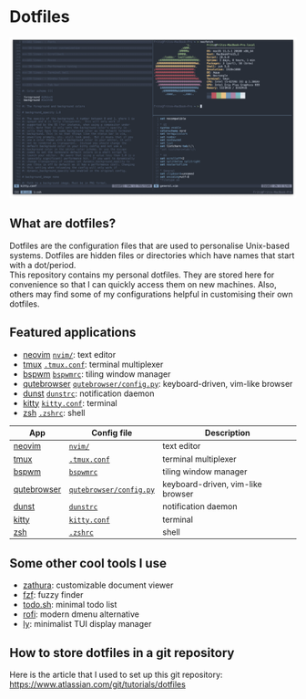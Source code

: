 # Dotfiles
<img src="https://raw.githubusercontent.com/fritzrehde/i/master/dotfiles/dotfiles-screenshot.png">

## What are dotfiles?
Dotfiles are the configuration files that are used to personalise Unix-based systems. Dotfiles are hidden files or directories which have names that start with a dot/period.\
This repository contains my personal dotfiles. They are stored here for convenience so that I can quickly access them on new machines. Also, others may find some of my configurations helpful in customising their own dotfiles.

## Featured applications
* [neovim](https://github.com/neovim/neovim) [`nvim/`](../.config/nvim): text editor
* [tmux](https://github.com/tmux/tmux) [`.tmux.conf`](../.tmux.conf): terminal multiplexer
* [bspwm](https://github.com/baskerville/bspwm) [`bspwmrc`](../.config/bspwm/bspwmrc): tiling window manager
* [qutebrowser](https://github.com/qutebrowser/qutebrowser) [`qutebrowser/config.py`](../.config/qutebrowser/config.py): keyboard-driven, vim-like browser
* [dunst](https://github.com/dunst-project/dunst) [`dunstrc`](../.config/dunst/dunstrc): notification daemon
* [kitty](https://github.com/kovidgoyal/kitty) [`kitty.conf`](../.config/kitty/kitty.conf): terminal
* [zsh](https://www.zsh.org/) [`.zshrc`](../.zshrc): shell

| App | Config file | Description |
| --- | ----------- | ----------- |
| [neovim](https://github.com/neovim/neovim) | [`nvim/`](../.config/nvim) | text editor |
| [tmux](https://github.com/tmux/tmux) | [`.tmux.conf`](../.tmux.conf) | terminal multiplexer |
| [bspwm](https://github.com/baskerville/bspwm) | [`bspwmrc`](../.config/bspwm/bspwmrc) | tiling window manager |
| [qutebrowser](https://github.com/qutebrowser/qutebrowser) | [`qutebrowser/config.py`](../.config/qutebrowser/config.py) | keyboard-driven, vim-like browser |
| [dunst](https://github.com/dunst-project/dunst) | [`dunstrc`](../.config/dunst/dunstrc) | notification daemon |
| [kitty](https://github.com/kovidgoyal/kitty) | [`kitty.conf`](../.config/kitty/kitty.conf) | terminal |
| [zsh](https://www.zsh.org/) | [`.zshrc`](../.zshrc) | shell |

## Some other cool tools I use
* [zathura](https://github.com/pwmt/zathura): customizable document viewer
* [fzf](https://github.com/junegunn/fzf): fuzzy finder
* [todo.sh](https://github.com/todotxt/todo.txt-cli): minimal todo list
* [rofi](https://github.com/davatorium/rofi): modern dmenu alternative
* [ly](https://github.com/fairyglade/ly): minimalist TUI display manager

## How to store dotfiles in a git repository
Here is the article that I used to set up this git repository: https://www.atlassian.com/git/tutorials/dotfiles
